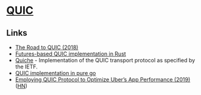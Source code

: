 # [QUIC](https://quicwg.org/)

## Links

- [The Road to QUIC (2018)](https://blog.cloudflare.com/the-road-to-quic/)
- [Futures-based QUIC implementation in Rust](https://github.com/djc/quinn)
- [Quiche](https://github.com/cloudflare/quiche) - Implementation of the QUIC transport protocol as specified by the IETF.
- [QUIC implementation in pure go](https://github.com/lucas-clemente/quic-go)
- [Employing QUIC Protocol to Optimize Uber’s App Performance (2019)](https://eng.uber.com/employing-quic-protocol/) ([HN](https://news.ycombinator.com/item?id=19962778))
